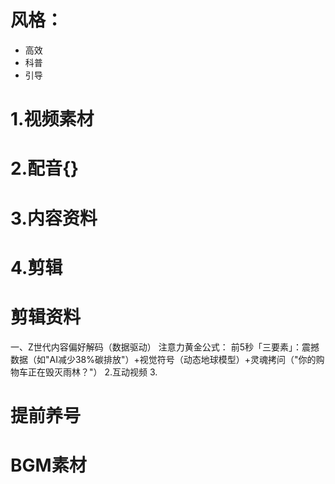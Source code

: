 # 风格：
- 高效
- 科普
- 引导

# 1.视频素材
# 2.配音{}
# 3.内容资料
# 4.剪辑
# 剪辑资料
一、Z世代内容偏好解码（数据驱动）
注意力黄金公式：
前5秒「三要素」：震撼数据（如"AI减少38%碳排放"）+视觉符号（动态地球模型）+灵魂拷问（"你的购物车正在毁灭雨林？"）
2.互动视频
3.

# 提前养号

#  BGM素材
